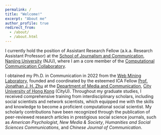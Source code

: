 ```yaml
---
permalink: /
title: "Welcome!"
excerpt: "About me"
author_profile: true
redirect_from: 
  - /about/
  - /about.html
---
```


I currently hold the position of Assistant Research Fellow (a.k.a. Research Assistant Professor) at the [School of Journalism and Communication](https://jc.nju.edu.cn/en9/main.htm), [Nanjing University](https://www.nju.edu.cn/EN/main.htm) (NJU), where I am a core member of the [Computational Communication Collaboratory](https://computational-communication.com/). 

I obtained my Ph.D. in Communication in 2022 from the [Web Mining Laboratory](http://weblab.com.cityu.edu.hk/blog/), founded and coordinated by the esteemed ICA Fellow [Prof. Jonathan J. H. Zhu](https://scholar.google.com/citations?user=q41vFFQAAAAJ&hl=en) at the [Department of Media and Communication](https://www.cityu.edu.hk/com), [City University of Hong Kong](https://www.cityu.edu.hk/) (CityU). Throughout my graduate studies, I received comprehensive training from interdisciplinary scholars, including social scientists and network scientists, which equipped me with the skills and knowledge to become a proficient computational social scientist. My scholarly contributions have been recognized through the publication of peer-reviewed research articles in prestigious social science journals, such as *American Psychologist*, *New Media & Society*, *Humanities and Social Sciences Communications*, and *Chinese Journal of Communication*.

<!-- ![amp](https://user-images.githubusercontent.com/13479560/192248602-d9331847-e450-4c34-a465-204e682620a4.png) -->
<!-- ![nms](https://user-images.githubusercontent.com/13479560/190389298-a3b1924d-b6aa-4c48-b75a-151f8b40d45e.png) -->

<script type='text/javascript' id='clustrmaps' src='https://cdn.clustrmaps.com/map_v2.js?cl=ffffff&w=a&t=tt&d=1h3_yqLtidGBKa77va7G0NQLX5vIy9hsyF0ATc-N8GQ'></script>

<!-- <a class="twitter-timeline" href="https://twitter.com/jssyczc?ref_src=twsrc%5Etfw">Recent Tweets by Zhicong Chen</a> <script async src="https://platform.twitter.com/widgets.js" charset="utf-8"></script> -->

